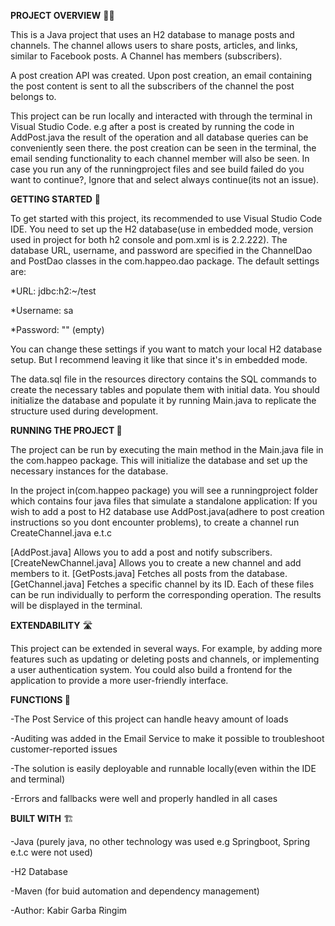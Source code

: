 **PROJECT OVERVIEW** 👨‍💻

This is a Java project that uses an H2 database to manage posts and channels. The channel allows users to share posts, articles, and links, similar to Facebook posts.  A Channel has members (subscribers).

A post creation API was created. Upon post creation, an email containing the post content is sent to all the subscribers of the channel the post belongs to.

This project can be run locally and interacted with through the terminal in Visual Studio Code. e.g after a post is created by running the code in AddPost.java the result of the operation and all database queries can be conveniently seen there. the post creation can be seen in the terminal, the email sending functionality to each channel member will also be seen. In case you run any of the runningproject files and see build failed do you want to continue?, Ignore that and select always continue(its not an issue). 

 

**GETTING STARTED** 🦸

To get started with this project, its recommended to use Visual Studio Code IDE. You need to set up the H2 database(use in embedded mode, version used in project for both h2 console and pom.xml is  is 2.2.222). The database URL, username, and password are specified in the ChannelDao and PostDao classes in the com.happeo.dao package. The default settings are:

*URL: jdbc:h2:~/test

*Username: sa

*Password: "" (empty)

You can change these settings if you want to match your local H2 database setup. But I recommend leaving it like that since it's in embedded mode.

The data.sql file in the resources directory contains the SQL commands to create the necessary tables and populate them with initial data. You should initialize the database and populate it by running Main.java to replicate the structure used during development.



**RUNNING THE PROJECT 🐎**

The project can be run by executing the main method in the Main.java file in the com.happeo package. This will initialize the database and set up the necessary instances for the database.

In the project in(com.happeo package) you will see a runningproject folder which contains four java files that simulate a standalone application: If you wish to add a post to H2 database use AddPost.java(adhere to post creation instructions so you dont encounter problems), to create a channel run CreateChannel.java e.t.c

[AddPost.java] Allows you to add a post and notify subscribers.
[CreateNewChannel.java] Allows you to create a new channel and add members to it.
[GetPosts.java] Fetches all posts from the database.
[GetChannel.java] Fetches a specific channel by its ID.
Each of these files can be run individually to perform the corresponding operation. The results will be displayed in the terminal.



**EXTENDABILITY** 🛣️

This project can be extended in several ways. For example, by adding more features such as updating or deleting posts and channels, or implementing a user authentication system. You could also build a frontend for the application to provide a more user-friendly interface.



**FUNCTIONS 🧩**

-The Post Service of this project can handle heavy amount of loads


-Auditing was added in the Email Service to make it possible to troubleshoot customer-reported issues

-The solution is easily deployable and runnable locally(even within the IDE and terminal)

-Errors and fallbacks were well and properly handled in all cases


**BUILT WITH** 🏗️

-Java (purely java, no other technology was used e.g Springboot, Spring e.t.c were not used)

-H2 Database

-Maven (for buid automation and dependency management)

-Author: Kabir Garba Ringim



